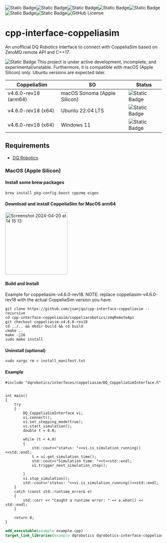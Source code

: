 ![Static Badge](https://img.shields.io/badge/status-experimental-critical)![Static Badge](https://img.shields.io/badge/Platform-Apple_silicon-magenta)![Static Badge](https://img.shields.io/badge/Tested-Apple)![Static Badge](https://img.shields.io/badge/Platform-Ubuntu_x64-orange)![Static Badge](https://img.shields.io/badge/Untested-red)![Static Badge](https://img.shields.io/badge/CoppeliaSim-4.6.0--rev18-orange)![Static Badge](https://img.shields.io/badge/Written_in-C%2B%2B17-blue)![GitHub License](https://img.shields.io/github/license/juanjqo/capybara_toolkit)

# cpp-interface-coppeliasim 

An unofficial DQ Robotics interface to connect with CoppeliaSim based on ZeroMQ remote API and C++17.

![Static Badge](https://img.shields.io/badge/warning-yellow)
This project is under active development, incomplete, and experimental/unstable. Furthermore, it is compatible with macOS (Apple Silicon) only. Ubuntu versions are expected later.


| CoppeliaSim  | SO | Status |
| ------------- | ------------- |------------- |
| v4.6.0-rev18 (arm64)  | macOS Sonoma (Apple Silicon) | ![Static Badge](https://img.shields.io/badge/experimental-red)|
| v4.6.0-rev18 (x64)   | Ubuntu 22.04 LTS  |  ![Static Badge](https://img.shields.io/badge/Unsupported-gray)|
| v4.6.0-rev18 (x64)   | Windows 11  |  ![Static Badge](https://img.shields.io/badge/Unsupported-gray)


## Requirements

- [DQ Robotics](https://github.com/dqrobotics/cpp)


### MacOS (Apple Silicon)

#### Install some brew packages

```shell
brew install pkg-config boost cppzmq eigen
```

#### Download and install CoppeliaSim for MacOS arm64

<img width="200" alt="Screenshot 2024-04-20 at 14 15 13" src="https://github.com/juanjqo/cpp-interface-coppelia/assets/23158313/24ffcd38-d24e-447c-a7d3-aaaadf8f85a1">



#### Build and Install 

Example for coppeliasim-v4.6.0-rev18. NOTE: replace coppeliasim-v4.6.0-rev18 with the actual CoppeliaSim version you have.

```shell
git clone https://github.com/juanjqo/cpp-interface-coppeliasim --recursive
cd cpp-interface-coppeliasim/coppeliarobotics/zmqRemoteApi
git checkout coppeliasim-v4.6.0-rev18
cd ../.. && mkdir build && cd build
cmake ..
make -j16
sudo make install
```

#### Uninstall (optional)

```shell
sudo xargs rm < install_manifest.txt
```


#### Example

```shell
#include "dqrobotics/interfaces/coppeliasim/DQ_CoppeliaSimInterface.h"


int main()
{
    try
    {
        DQ_CoppeliaSimInterface vi;
        vi.connect();
        vi.set_stepping_mode(true);
        vi.start_simulation();
        double t = 0.0;

        while (t < 4.0)
        {
            std::cout<<"status: "<<vi.is_simulation_running()<<std::endl;
            t = vi.get_simulation_time();
            std::cout<<"Simulation time: "<<t<<std::endl;
            vi.trigger_next_simulation_step();

        }
        vi.stop_simulation();
        std::cout<<"status: "<<vi.is_simulation_running()<<std::endl;
    }
    catch (const std::runtime_error& e)
    {
        std::cerr << "Caught a runtime error: " << e.what() << std::endl;
    }

    return 0;
}
```


```cmake
add_executable(example example.cpp)
target_link_libraries(example dqrobotics dqrobotics-interface-coppeliasim)
```





